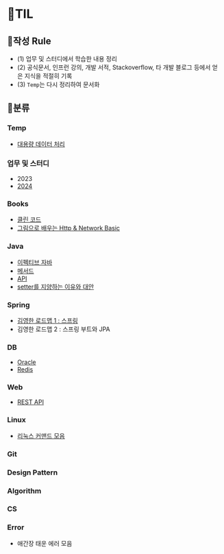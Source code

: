 # 🍈TIL 

## 🍉작성 Rule

- (1) 업무 및 스터디에서 학습한 내용 정리
- (2) 공식문서, 인프런 강의, 개발 서적, Stackoverflow, 타 개발 블로그 등에서 얻은 지식을 적절히 기록
- (3) `Temp`는 다시 정리하여 문서화   

## 🍉분류 

### Temp
- [대용량 데이터 처리](https://github.com/djdjdddd/TIL/tree/main/Temp/%EB%8C%80%EC%9A%A9%EB%9F%89%20%EB%8D%B0%EC%9D%B4%ED%84%B0%20%EC%B2%98%EB%A6%AC/MyBatis)

### 업무 및 스터디
- 2023
- [2024](https://github.com/djdjdddd/TIL/tree/main/2024)

### Books
- [클린 코드](https://github.com/djdjdddd/TIL/blob/main/Books/CleanCode.md)
- [그림으로 배우는 Http & Network Basic](https://github.com/djdjdddd/TIL/blob/main/Books/Http%26Network_Basic.md)

### Java
- [이펙티브 자바](https://github.com/djdjdddd/TIL/tree/main/Java/EffectiveJava)
- [메서드](https://github.com/djdjdddd/TIL/tree/main/Java/Methods)
- [API](https://github.com/djdjdddd/TIL/tree/main/Java/API)
- [setter를 지양하는 이유와 대안](https://github.com/djdjdddd/TIL/blob/main/Java/Setter.md)

### Spring
- [김영한 로드맵 1 : 스프링](https://github.com/djdjdddd/TIL/tree/main/Spring/%EA%B9%80%EC%98%81%ED%95%9C%20%EB%A1%9C%EB%93%9C%EB%A7%B5%201)
- 김영한 로드맵 2 : 스프링 부트와 JPA

### DB
- [Oracle](https://github.com/djdjdddd/TIL/tree/main/DB/Oracle)
- [Redis](https://github.com/djdjdddd/TIL/tree/main/DB/Redis)

### Web
- [REST API](https://github.com/djdjdddd/TIL/blob/main/Web/REST%20API/REST%20API.md)

### Linux
- [리눅스 커맨드 모음](https://github.com/djdjdddd/TIL/tree/main/Linux)

### Git

### Design Pattern

### Algorithm

### CS

### Error
- 애간장 태운 에러 모음
